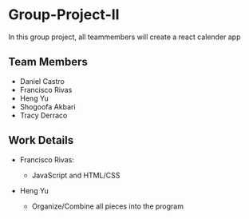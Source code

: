# Group-Project-II
In this group project, all teammembers will create a react calender app

## Team Members
* Daniel Castro
* Francisco Rivas
* Heng Yu
* Shogoofa Akbari
* Tracy Derraco

## Work Details
* Francisco Rivas:
    * JavaScript and HTML/CSS

* Heng Yu
    * Organize/Combine all pieces into the program